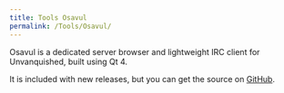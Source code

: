 ```yaml
---
title: Tools Osavul
permalink: /Tools/Osavul/
---
```


Osavul is a dedicated server browser and lightweight IRC client for
Unvanquished, built using Qt 4.

It is included with new releases, but you can get the source on
[GitHub](https://github.com/Unvanquished/Osavul).